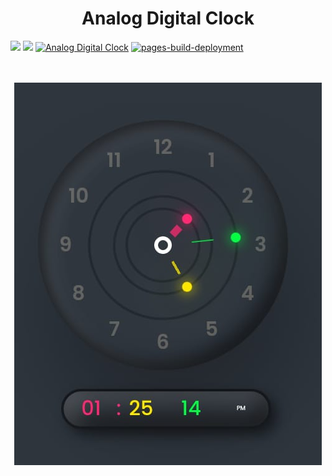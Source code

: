 <h1 align="center"> Analog Digital Clock </h1>



[![](https://visitcount.itsvg.in/api?id=misskalyani&icon=0&color=0)](https://visitcount.itsvg.in)
![](https://img.shields.io/github/followers/misskalyani?style=social)
 [![Analog Digital Clock](https://img.shields.io/badge/Visit-blue.svg)](https://misskalyani.github.io/Analog-Digital-Clock-Website/)
[![pages-build-deployment](https://github.com/misskalyani/Analog-Digital-Clock-Website/actions/workflows/pages/pages-build-deployment/badge.svg?branch=main)](https://github.com/misskalyani/Analog-Digital-Clock-Website/actions/workflows/pages/pages-build-deployment)
<br><br><br>
<!--- <center><img src="clock.jpg" width="300" height="300" /></center>--->

<p align="center">

  <img src="clock.jpg">


</p>
